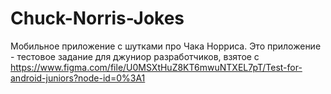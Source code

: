 # Chuck-Norris-Jokes
Мобильное приложение с шутками про Чака Норриса.
Это приложение - тестовое задание для джуниор разработчиков, взятое с https://www.figma.com/file/U0MSXtHuZ8KT6mwuNTXEL7pT/Test-for-android-juniors?node-id=0%3A1
